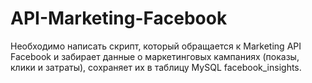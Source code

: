 # API-Marketing-Facebook
Необходимо написать скрипт, который обращается к Marketing API Facebook и забирает данные о маркетинговых кампаниях (показы, клики и затраты), сохраняет их в таблицу MySQL facebook_insights.
